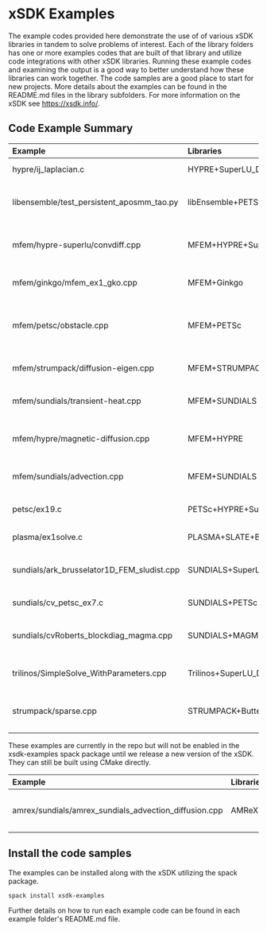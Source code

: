 # xSDK Examples

The example codes provided here demonstrate the use of of various xSDK libraries in tandem to solve problems of 
interest.  Each of the library folders has one or more examples codes that are built of that library 
and utilize code integrations with other xSDK libraries.  Running these example codes and
examining the output is a good way to better understand how these libraries can work together. The
code samples are a good place to start for new projects.  More details about the examples can be found 
in the README.md files in the library subfolders.  For more information on the xSDK see <https://xsdk.info/>.

## Code Example Summary

| Example                                               | Libraries                | Description                                       |
|:------------------------------------------------------|:-------------------------|:--------------------------------------------------|
| hypre/ij_laplacian.c                                  | HYPRE+SuperLU_Dist       | 2D Laplacian problem                              |
| libensemble/test_persistent_aposmm_tao.py             | libEnsemble+PETSc        | 2D constrained optimization problem               |
| mfem/hypre-superlu/convdiff.cpp                       | MFEM+HYPRE+SuperLU_Dist  | 2D steady state convective diffusion              |
| mfem/ginkgo/mfem_ex1_gko.cpp                          | MFEM+Ginkgo              | 2D Poisson problem with Ginko solver              |
| mfem/petsc/obstacle.cpp                               | MFEM+PETSc               | Membrane obstacle problem (min energy functional) |
| mfem/strumpack/diffusion-eigen.cpp                    | MFEM+STRUMPACK+HYPRE     | Diffusion eigenvalue problem                      |
| mfem/sundials/transient-heat.cpp                      | MFEM+SUNDIALS            | 2D Transient nonlinear heat conduction            |
| mfem/hypre/magnetic-diffusion.cpp                     | MFEM+HYPRE               | Steady state magnetic diffusion problem           |
| mfem/sundials/advection.cpp                           | MFEM+SUNDIALS (CUDA)     | 2D Time-dependent advection                       |
| petsc/ex19.c                                          | PETSc+HYPRE+SuperLU_Dist | 2D nonlinear driven cavity problem                |
| plasma/ex1solve.c                                     | PLASMA+SLATE+BLASPP      | Linear system direct solution                     |
| sundials/ark_brusselator1D_FEM_sludist.cpp            | SUNDIALS+SuperLU_Dist    | Chemical kinetics brusselator problem             |
| sundials/cv_petsc_ex7.c                               | SUNDIALS+PETSc           | 2D nonlinear PDE solution                         |
| sundials/cvRoberts_blockdiag_magma.cpp                | SUNDIALS+MAGMA (CUDA)    | Solves a group of chemical kinetics ODEs          |
| trilinos/SimpleSolve_WithParameters.cpp               | Trilinos+SuperLU_Dist    | Small linear system direct solution               |
| strumpack/sparse.cpp                                  | STRUMPACK+ButterflyPACK  | 3D Poisson problem with STRUMPACK preconditioner  |

These examples are currently in the repo but will not be enabled in the xsdk-examples spack package until we release a new version of the xSDK.
They can still be built using CMake directly.

| Example                                               | Libraries                | Description                                       |
|:------------------------------------------------------|:-------------------------|:--------------------------------------------------|
| amrex/sundials/amrex_sundials_advection_diffusion.cpp | AMReX+SUNDIALS           | 2D Advection-diffusion problem                    |

## Install the code samples

The examples can be installed along with the xSDK utilizing the spack package.
```
spack install xsdk-examples
```

Further details on how to run each example code can be found in each example folder's README.md file.
